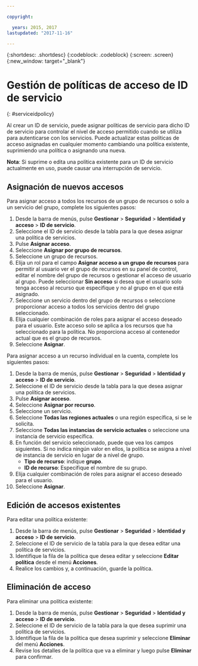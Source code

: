 ```yaml
---

copyright:

  years: 2015, 2017
lastupdated: "2017-11-16"

---
```


{:shortdesc: .shortdesc}
{:codeblock: .codeblock}
{:screen: .screen}
{:new_window: target="_blank"}

# Gestión de políticas de acceso de ID de servicio
{: #serviceidpolicy}

Al crear un ID de servicio, puede asignar políticas de servicio para dicho ID de servicio para controlar el nivel de acceso permitido cuando se utiliza para autenticarse con los servicios. Puede actualizar estas políticas de acceso asignadas en cualquier momento cambiando una política existente, suprimiendo una política o asignando una nueva. 

**Nota**: Si suprime o edita una política existente para un ID de servicio actualmente en uso, puede causar una interrupción de servicio.

## Asignación de nuevos accesos

Para asignar acceso a todos los recursos de un grupo de recursos o solo a un servicio del grupo, complete los siguientes pasos:

1. Desde la barra de menús, pulse **Gestionar** &gt; **Seguridad** &gt; **Identidad y acceso** &gt; **ID de servicio**.
2. Seleccione el ID de servicio desde la tabla para la que desea asignar una política de servicios.
3. Pulse **Asignar acceso**.
4. Seleccione **Asignar por grupo de recursos**.
5. Seleccione un grupo de recursos.
6. Elija un rol para el campo **Asignar acceso a un grupo de recursos** para permitir al usuario ver el grupo de recursos en su panel de control, editar el nombre del grupo de recursos o gestionar el acceso de usuario al grupo. Puede seleccionar **Sin acceso** si desea que el usuario solo tenga acceso al recurso que especifique y no al grupo en el que está asignado.
7. Seleccione un servicio dentro del grupo de recursos o seleccione proporcionar acceso a todos los servicios dentro del grupo seleccionado.
8. Elija cualquier combinación de roles para asignar el acceso deseado para el usuario. Este acceso solo se aplica a los recursos que ha seleccionado para la política. No proporciona acceso al contenedor actual que es el grupo de recursos.
9. Seleccione **Asignar**.

Para asignar acceso a un recurso individual en la cuenta, complete los siguientes pasos: 

1. Desde la barra de menús, pulse **Gestionar** &gt; **Seguridad** &gt; **Identidad y acceso** &gt; **ID de servicio**.
2. Seleccione el ID de servicio desde la tabla para la que desea asignar una política de servicios.
3. Pulse **Asignar acceso**.
4. Seleccione **Asignar por recurso**.
5. Seleccione un servicio.
6. Seleccione **Todas las regiones actuales** o una región específica, si se le solicita. 
7. Seleccione **Todas las instancias de servicio actuales** o seleccione una instancia de servicio específica.
8. En función del servicio seleccionado, puede que vea los campos siguientes. Si no indica ningún valor en ellos, la política se asigna a nivel de instancia de servicio en lugar de a nivel de grupo. 
    * **Tipo de recurso**: indique **grupo**.
    * **ID de recurso**: Especifique el nombre de su grupo.
9. Elija cualquier combinación de roles para asignar el acceso deseado para el usuario.
10. Seleccione **Asignar**.



## Edición de accesos existentes

Para editar una política existente:

1. Desde la barra de menús, pulse **Gestionar** &gt; **Seguridad** &gt; **Identidad y acceso** &gt; **ID de servicio**.
2. Seleccione el ID de servicio de la tabla para la que desea editar una política de servicios.
3. Identifique la fila de la política que desea editar y seleccione **Editar política** desde el menú **Acciones**.
4. Realice los cambios y, a continuación, guarde la política.

## Eliminación de acceso

Para eliminar una política existente:

1. Desde la barra de menús, pulse **Gestionar** &gt; **Seguridad** &gt; **Identidad y acceso** &gt; **ID de servicio**.
2. Seleccione el ID de servicio de la tabla para la que desea suprimir una política de servicios.
3. Identifique la fila de la política que desea suprimir y seleccione **Eliminar** del menú **Acciones**.
4. Revise los detalles de la política que va a eliminar y luego pulse **Eliminar** para confirmar.
